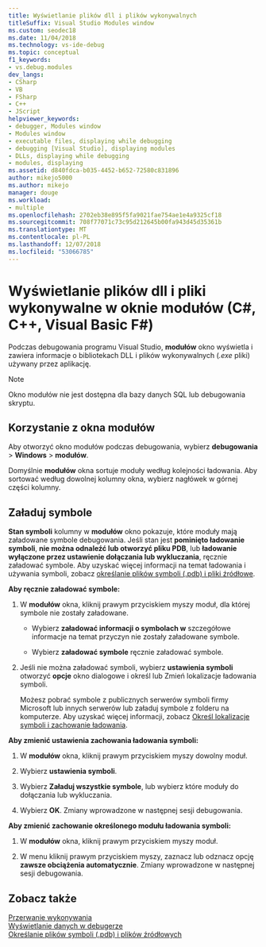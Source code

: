 ```yaml
---
title: Wyświetlanie plików dll i plików wykonywalnych
titleSuffix: Visual Studio Modules window
ms.custom: seodec18
ms.date: 11/04/2018
ms.technology: vs-ide-debug
ms.topic: conceptual
f1_keywords:
- vs.debug.modules
dev_langs:
- CSharp
- VB
- FSharp
- C++
- JScript
helpviewer_keywords:
- debugger, Modules window
- Modules window
- executable files, displaying while debugging
- debugging [Visual Studio], displaying modules
- DLLs, displaying while debugging
- modules, displaying
ms.assetid: d840fdca-b035-4452-b652-72580c831896
author: mikejo5000
ms.author: mikejo
manager: douge
ms.workload:
- multiple
ms.openlocfilehash: 2702eb38e895f5fa9021fae754ae1e4a9325cf18
ms.sourcegitcommit: 708f77071c73c95d212645b00fa943d45d35361b
ms.translationtype: MT
ms.contentlocale: pl-PL
ms.lasthandoff: 12/07/2018
ms.locfileid: "53066785"
---
```

# <a name="view-dlls-and-executables-in-the-modules-window-c-c-visual-basic-f"></a>Wyświetlanie plików dll i pliki wykonywalne w oknie modułów (C#, C++, Visual Basic F#)
 
Podczas debugowania programu Visual Studio, **modułów** okno wyświetla i zawiera informacje o bibliotekach DLL i plików wykonywalnych (*.exe* pliki) używany przez aplikację. 

> [!NOTE]
> Okno modułów nie jest dostępna dla bazy danych SQL lub debugowania skryptu. 
  
## <a name="use-the-modules-window"></a>Korzystanie z okna modułów

Aby otworzyć okno modułów podczas debugowania, wybierz **debugowania** > **Windows** > **modułów**. 
  
Domyślnie **modułów** okna sortuje moduły według kolejności ładowania. Aby sortować według dowolnej kolumny okna, wybierz nagłówek w górnej części kolumny.  
  
## <a name="load-symbols"></a>Załaduj symbole  

**Stan symboli** kolumny w **modułów** okno pokazuje, które moduły mają załadowane symbole debugowania. Jeśli stan jest **pominięto ładowanie symboli**, **nie można odnaleźć lub otworzyć pliku PDB**, lub **ładowanie wyłączone przez ustawienie dołączania lub wykluczania**, ręcznie załadować symbole. Aby uzyskać więcej informacji na temat ładowania i używania symboli, zobacz [określanie plików symboli (.pdb) i pliki źródłowe](../debugger/specify-symbol-dot-pdb-and-source-files-in-the-visual-studio-debugger.md).

**Aby ręcznie załadować symbole:**  

1. W **modułów** okna, kliknij prawym przyciskiem myszy moduł, dla której symbole nie zostały załadowane. 
   
   - Wybierz **załadować informacji o symbolach w** szczegółowe informacje na temat przyczyn nie zostały załadowane symbole. 
   
   - Wybierz **załadować symbole** ręcznie załadować symbole.  
   
1. Jeśli nie można załadować symboli, wybierz **ustawienia symboli** otworzyć **opcje** okno dialogowe i określ lub Zmień lokalizacje ładowania symboli. 
   
   Możesz pobrać symbole z publicznych serwerów symboli firmy Microsoft lub innych serwerów lub załaduj symbole z folderu na komputerze. Aby uzyskać więcej informacji, zobacz [Określ lokalizacje symboli i zachowanie ładowania](../debugger/specify-symbol-dot-pdb-and-source-files-in-the-visual-studio-debugger.md#BKMK_Specify_symbol_locations_and_loading_behavior).   

**Aby zmienić ustawienia zachowania ładowania symboli:**  

1. W **modułów** okna, kliknij prawym przyciskiem myszy dowolny moduł.  
   
1. Wybierz **ustawienia symboli**.  
  
1. Wybierz **Załaduj wszystkie symbole**, lub wybierz które moduły do dołączania lub wykluczania.  
  
1. Wybierz **OK**. Zmiany wprowadzone w następnej sesji debugowania.  
  
**Aby zmienić zachowanie określonego modułu ładowania symboli:**  

1.  W **modułów** okna, kliknij prawym przyciskiem myszy moduł.  

1.  W menu kliknij prawym przyciskiem myszy, zaznacz lub odznacz opcję **zawsze obciążenia automatycznie**. Zmiany wprowadzone w następnej sesji debugowania.  
  
## <a name="see-also"></a>Zobacz także  
 [Przerwanie wykonywania](/previous-versions/visualstudio/visual-studio-2010/7z9se2d8(v=vs.100))   
 [Wyświetlanie danych w debugerze](../debugger/viewing-data-in-the-debugger.md)   
 [Określanie plików symboli (.pdb) i plików źródłowych](../debugger/specify-symbol-dot-pdb-and-source-files-in-the-visual-studio-debugger.md)